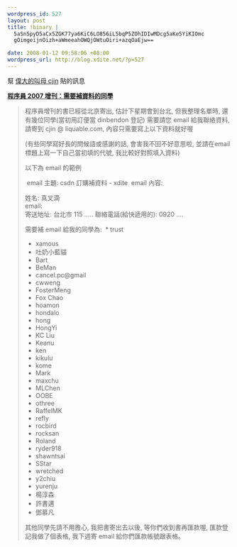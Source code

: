 ```yaml
--- 
wordpress_id: 527
layout: post
title: !binary |
  5aSn5pyD5aCx5ZGK77ya6KiC6LO856iL5bqP5ZOhIDIwMDcg5aKe5YiKIOmc
  gOimgeijnOizh+aWmeeahOWQjOWtuOiri+azqOaEjw==

date: 2008-01-12 09:58:06 +08:00
wordpress_url: http://blog.xdite.net/?p=527
---
```

幫 <a href="http://pocketshark.com/blog/page/cjin">偉大的叫母 cjin</a> 貼的訊息

<a href="http://pocketshark.com/blog/page/cjin?entry=csdn20_need_email"><b>  程序員 2007 增刊：需要補資料的同學</b></a>

<blockquote>程序員增刊的書已經從北京寄出, 估計下星期會到台北, 但我整理名單時, 還有幾位同學(當初用訂便當 dinbendon 登記) 需要請您 email 給我聯絡資料,
請寄到 cjin @ liquable.com, 內容只需要寫上以下資料就好喔

(有些同學寫好長的問候語或感謝的話, 會害我不回不好意思啦, 並請在email 標題上寫一下自己當初填的代號, 我比較好對照填入資料)

以下為 email 的範例

&nbsp;email 主題: csdn 訂購補資料 - xdite
&nbsp;email 內容:    

姓名: 真叉滴    
email:    
寄送地址: 台北市 115 .....
聯絡電話(給快遞用的):  0920 ....

需要補 email 給我的同學為:
&nbsp;* trust    
* xamous    
* 吐奶小藍貓    
* Bart    
* BeMan    
* cancel.pc@gmail    
* cwweng    
* FosterMeng    
* Fox Chao    
* hoamon    
* hondalo    
* hong    
* HongYi    
* KC Liu    
* Keanu    
* ken    
* kikulu    
* kome    
* Mark    
* maxchu    
* MLChen    
* OOBE    
* othree    
* RaffelMK    
* refly    
* rocbird    
* rocksan    
* Roland    
* ryder918    
* shawntsai    
* SStar    
* wretched    
* y2chiu    
* yurenju    
* 楊淳森    
* 許書邁    
* 鄧慕凡 

其他同學先請不用擔心, 我把書寄出去以後, 等你們收到書再匯款喔, 匯款登記我做了個表格, 我下週寄 email 給你們匯款帳號跟表格。</blockquote>
<p class="poweredbyperformancing"></p>
